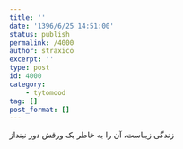 ```yaml
---
title: ''
date: '1396/6/25 14:51:00'
status: publish
permalink: /4000
author: straxico
excerpt: ''
type: post
id: 4000
category:
    - tytomood
tag: []
post_format: []
---
```

زندگی زیباست، آن را به خاطر یک ورقش دور نینداز